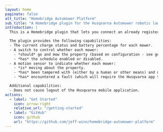 ```yaml
---
layout: home
paginate: false
alt_title: "Homebridge Automower Platform"
sub_title: "A Homebridge plugin for the Husqvarna Automower robotic lawn mower"
introduction: |
  This is a Homebridge plugin that lets you connect an already registered Husqvarna Automower to Apple HomeKit by using Homebridge.

  The plugin provides the following capabilities:
  - The current charge status and battery percentage for each mower.
  - A switch to control whether each mower:
    - *should* go and mow the property (based on configuration - see getting started).
    - *has* the schedule enabled or disabled.  
  - A motion sensor to indicate whether each mower:
    - *is* moving about the property.
    - *has* been tampered with (either by a human or other means) and needs assistance.
    - *has* encountered a fault (which will require the Husqvarna app to troubleshoot) and needs assistance.

  Additional capabilities:
  - Does not cause logout of the Husqvarna mobile application.
actions:
  - label: "Get Started"
    icon: arrow-right
    relative_url: "/getting-started"
  - label: "GitHub"
    icon: github
    url: "https://github.com/jeff-winn/homebridge-automower-platform"
---
```

